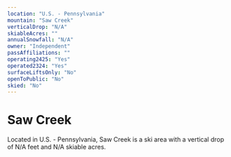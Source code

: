 ```yaml
---
location: "U.S. - Pennsylvania"
mountain: "Saw Creek"
verticalDrop: "N/A"
skiableAcres: ""
annualSnowfall: "N/A"
owner: "Independent"
passAffiliations: ""
operating2425: "Yes"
operated2324: "Yes"
surfaceLiftsOnly: "No"
openToPublic: "No"
skied: "No"
---
```


# Saw Creek

Located in U.S. - Pennsylvania, Saw Creek is a ski area with a vertical drop of N/A feet and N/A skiable acres.